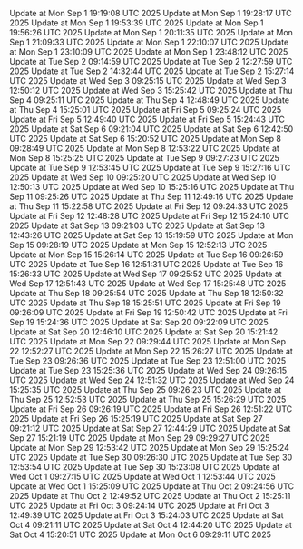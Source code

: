 Update at Mon Sep  1 19:19:08 UTC 2025
Update at Mon Sep  1 19:28:17 UTC 2025
Update at Mon Sep  1 19:53:39 UTC 2025
Update at Mon Sep  1 19:56:26 UTC 2025
Update at Mon Sep  1 20:11:35 UTC 2025
Update at Mon Sep  1 21:09:33 UTC 2025
Update at Mon Sep  1 22:10:07 UTC 2025
Update at Mon Sep  1 23:10:09 UTC 2025
Update at Mon Sep  1 23:48:12 UTC 2025
Update at Tue Sep  2 09:14:59 UTC 2025
Update at Tue Sep  2 12:27:59 UTC 2025
Update at Tue Sep  2 14:32:44 UTC 2025
Update at Tue Sep  2 15:27:14 UTC 2025
Update at Wed Sep  3 09:25:15 UTC 2025
Update at Wed Sep  3 12:50:12 UTC 2025
Update at Wed Sep  3 15:25:42 UTC 2025
Update at Thu Sep  4 09:25:11 UTC 2025
Update at Thu Sep  4 12:48:49 UTC 2025
Update at Thu Sep  4 15:25:01 UTC 2025
Update at Fri Sep  5 09:25:24 UTC 2025
Update at Fri Sep  5 12:49:40 UTC 2025
Update at Fri Sep  5 15:24:43 UTC 2025
Update at Sat Sep  6 09:21:04 UTC 2025
Update at Sat Sep  6 12:42:50 UTC 2025
Update at Sat Sep  6 15:20:52 UTC 2025
Update at Mon Sep  8 09:28:49 UTC 2025
Update at Mon Sep  8 12:53:22 UTC 2025
Update at Mon Sep  8 15:25:25 UTC 2025
Update at Tue Sep  9 09:27:23 UTC 2025
Update at Tue Sep  9 12:53:45 UTC 2025
Update at Tue Sep  9 15:27:16 UTC 2025
Update at Wed Sep 10 09:25:20 UTC 2025
Update at Wed Sep 10 12:50:13 UTC 2025
Update at Wed Sep 10 15:25:16 UTC 2025
Update at Thu Sep 11 09:25:26 UTC 2025
Update at Thu Sep 11 12:49:16 UTC 2025
Update at Thu Sep 11 15:22:58 UTC 2025
Update at Fri Sep 12 09:24:33 UTC 2025
Update at Fri Sep 12 12:48:28 UTC 2025
Update at Fri Sep 12 15:24:10 UTC 2025
Update at Sat Sep 13 09:21:03 UTC 2025
Update at Sat Sep 13 12:43:26 UTC 2025
Update at Sat Sep 13 15:19:59 UTC 2025
Update at Mon Sep 15 09:28:19 UTC 2025
Update at Mon Sep 15 12:52:13 UTC 2025
Update at Mon Sep 15 15:26:14 UTC 2025
Update at Tue Sep 16 09:26:59 UTC 2025
Update at Tue Sep 16 12:51:31 UTC 2025
Update at Tue Sep 16 15:26:33 UTC 2025
Update at Wed Sep 17 09:25:52 UTC 2025
Update at Wed Sep 17 12:51:43 UTC 2025
Update at Wed Sep 17 15:25:48 UTC 2025
Update at Thu Sep 18 09:25:54 UTC 2025
Update at Thu Sep 18 12:50:32 UTC 2025
Update at Thu Sep 18 15:25:51 UTC 2025
Update at Fri Sep 19 09:26:09 UTC 2025
Update at Fri Sep 19 12:50:42 UTC 2025
Update at Fri Sep 19 15:24:36 UTC 2025
Update at Sat Sep 20 09:22:09 UTC 2025
Update at Sat Sep 20 12:46:10 UTC 2025
Update at Sat Sep 20 15:21:42 UTC 2025
Update at Mon Sep 22 09:29:44 UTC 2025
Update at Mon Sep 22 12:52:27 UTC 2025
Update at Mon Sep 22 15:26:27 UTC 2025
Update at Tue Sep 23 09:26:36 UTC 2025
Update at Tue Sep 23 12:51:00 UTC 2025
Update at Tue Sep 23 15:25:36 UTC 2025
Update at Wed Sep 24 09:26:15 UTC 2025
Update at Wed Sep 24 12:51:32 UTC 2025
Update at Wed Sep 24 15:25:35 UTC 2025
Update at Thu Sep 25 09:26:23 UTC 2025
Update at Thu Sep 25 12:52:53 UTC 2025
Update at Thu Sep 25 15:26:29 UTC 2025
Update at Fri Sep 26 09:26:19 UTC 2025
Update at Fri Sep 26 12:51:22 UTC 2025
Update at Fri Sep 26 15:25:19 UTC 2025
Update at Sat Sep 27 09:21:12 UTC 2025
Update at Sat Sep 27 12:44:29 UTC 2025
Update at Sat Sep 27 15:21:19 UTC 2025
Update at Mon Sep 29 09:29:27 UTC 2025
Update at Mon Sep 29 12:53:42 UTC 2025
Update at Mon Sep 29 15:25:24 UTC 2025
Update at Tue Sep 30 09:26:30 UTC 2025
Update at Tue Sep 30 12:53:54 UTC 2025
Update at Tue Sep 30 15:23:08 UTC 2025
Update at Wed Oct  1 09:27:15 UTC 2025
Update at Wed Oct  1 12:53:44 UTC 2025
Update at Wed Oct  1 15:25:09 UTC 2025
Update at Thu Oct  2 09:24:56 UTC 2025
Update at Thu Oct  2 12:49:52 UTC 2025
Update at Thu Oct  2 15:25:11 UTC 2025
Update at Fri Oct  3 09:24:14 UTC 2025
Update at Fri Oct  3 12:49:39 UTC 2025
Update at Fri Oct  3 15:24:03 UTC 2025
Update at Sat Oct  4 09:21:11 UTC 2025
Update at Sat Oct  4 12:44:20 UTC 2025
Update at Sat Oct  4 15:20:51 UTC 2025
Update at Mon Oct  6 09:29:11 UTC 2025
